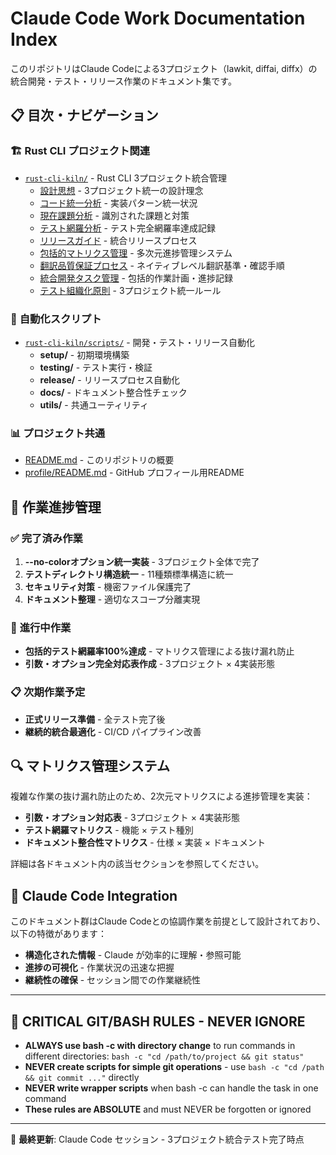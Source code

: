 # Claude Code Work Documentation Index

このリポジトリはClaude Codeによる3プロジェクト（lawkit, diffai, diffx）の統合開発・テスト・リリース作業のドキュメント集です。

## 📋 目次・ナビゲーション

### 🏗️ **Rust CLI プロジェクト関連**
- [`rust-cli-kiln/`](./rust-cli-kiln/) - Rust CLI 3プロジェクト統合管理
  - [設計思想](./rust-cli-kiln/design-philosophy.md) - 3プロジェクト統一の設計理念
  - [コード統一分析](./rust-cli-kiln/code-unification-analysis.md) - 実装パターン統一状況
  - [現在課題分析](./rust-cli-kiln/current-issues-analysis.md) - 識別された課題と対策
  - [テスト網羅分析](./rust-cli-kiln/test-coverage-analysis.md) - テスト完全網羅率達成記録
  - [リリースガイド](./rust-cli-kiln/release-guide.md) - 統合リリースプロセス
  - [包括的マトリクス管理](./rust-cli-kiln/comprehensive-matrix-management.md) - 多次元進捗管理システム
  - [翻訳品質保証プロセス](./rust-cli-kiln/translation-quality-assurance.md) - ネイティブレベル翻訳基準・確認手順
  - [統合開発タスク管理](./rust-cli-kiln/tasks.md) - 包括的作業計画・進捗記録
  - [テスト組織化原則](./rust-cli-kiln/test-organization-principles.md) - 3プロジェクト統一ルール

### 🔧 **自動化スクリプト**
- [`rust-cli-kiln/scripts/`](./rust-cli-kiln/scripts/) - 開発・テスト・リリース自動化
  - **setup/** - 初期環境構築
  - **testing/** - テスト実行・検証
  - **release/** - リリースプロセス自動化
  - **docs/** - ドキュメント整合性チェック
  - **utils/** - 共通ユーティリティ

### 📊 **プロジェクト共通**
- [README.md](./README.md) - このリポジトリの概要
- [profile/README.md](./profile/README.md) - GitHub プロフィール用README

## 🎯 **作業進捗管理**

### ✅ **完了済み作業**
1. **--no-colorオプション統一実装** - 3プロジェクト全体で完了
2. **テストディレクトリ構造統一** - 11種類標準構造に統一
3. **セキュリティ対策** - 機密ファイル保護完了
4. **ドキュメント整理** - 適切なスコープ分離実現

### 🔄 **進行中作業**
- **包括的テスト網羅率100%達成** - マトリクス管理による抜け漏れ防止
- **引数・オプション完全対応表作成** - 3プロジェクト × 4実装形態

### 📋 **次期作業予定**
- **正式リリース準備** - 全テスト完了後
- **継続的統合最適化** - CI/CD パイプライン改善

## 🔍 **マトリクス管理システム**

複雑な作業の抜け漏れ防止のため、2次元マトリクスによる進捗管理を実装：

- **引数・オプション対応表** - 3プロジェクト × 4実装形態
- **テスト網羅マトリクス** - 機能 × テスト種別
- **ドキュメント整合性マトリクス** - 仕様 × 実装 × ドキュメント

詳細は各ドキュメント内の該当セクションを参照してください。

## 🤖 **Claude Code Integration**

このドキュメント群はClaude Codeとの協調作業を前提として設計されており、以下の特徴があります：

- **構造化された情報** - Claude が効率的に理解・参照可能
- **進捗の可視化** - 作業状況の迅速な把握
- **継続性の確保** - セッション間での作業継続性

---

## 🚨 CRITICAL GIT/BASH RULES - NEVER IGNORE

- **ALWAYS use bash -c with directory change** to run commands in different directories: `bash -c "cd /path/to/project && git status"`
- **NEVER create scripts for simple git operations** - use `bash -c "cd /path && git commit ..."` directly
- **NEVER write wrapper scripts** when bash -c can handle the task in one command
- **These rules are ABSOLUTE** and must NEVER be forgotten or ignored

---

📝 **最終更新**: Claude Code セッション - 3プロジェクト統合テスト完了時点